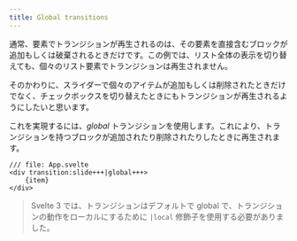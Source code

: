 ```yaml
---
title: Global transitions
---
```


通常、要素でトランジションが再生されるのは、その要素を直接含むブロックが追加もしくは破棄されるときだけです。この例では、リスト全体の表示を切り替えても、個々のリスト要素でトランジションは再生されません。

そのかわりに、スライダーで個々のアイテムが追加もしくは削除されたときだけでなく、チェックボックスを切り替えたときにもトランジションが再生されるようにしたいと思います。

これを実現するには、_global_ トランジションを使用します。これにより、トランジションを持つブロックが追加されたり削除されたりしたときに再生されます。

```svelte
/// file: App.svelte
<div transition:slide+++|global+++>
	{item}
</div>
```

> Svelte 3 では、トランジションはデフォルトで global で、トランジションの動作をローカルにするために `|local` 修飾子を使用する必要がありました。
